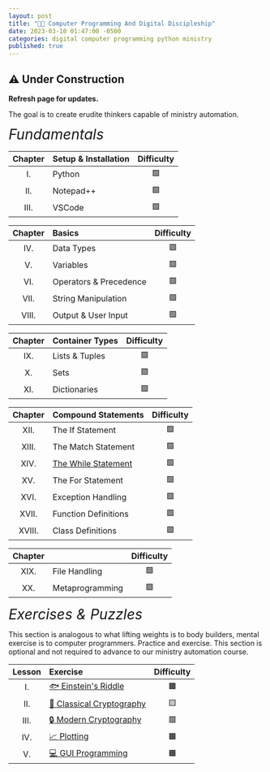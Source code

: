 ```yaml
---
layout: post
title: "👨‍💻 Computer Programming And Digital Discipleship"
date: 2023-03-10 01:47:00 -0500
categories: digital computer programming python ministry
published: true
---
```


<!-- 🕯️ -->

## ⚠️ Under Construction
**Refresh page for updates.**

The goal is to create erudite thinkers capable of ministry automation.

<!-- <span style="font-style:Italic;font-size:2em;">Computer Programming Courses</span> -->

<span style="font-style:Italic;font-size:2em;">Fundamentals</span>

<!-- <span style="font-size:1.4em;">Basics</span> -->

<!-- - I. Setup & Installation
- II. Understanding Data Types And Variables
- III. Operators And Precedence
- IV. String Manipulation
- Container Types
    - V. List, Tuple, & Range
    - VI. Sets - membership testing, removing duplicates, and computing mathematical operations
    - VII. Dictionaries
- VIII. Statements & Control Flow
- IX. 
- X.  -->

<!-- 🧮 -->

<!-- |Chapter|Exercise|Difficulty|
|:-:|:-|:-:|
|I.|⚙️ Setup & Installation|🟩|
|II.|🟰 Data Types & Variables|🟩|
|III.|🔣 Operators And Precedence|🟩|
|IV.|🧶 String Manipulation|🟩|
|V.|🔢 List, Tuple, & Range|🟩|
|VI.|🔱 Sets|🟩|
|VII.|📔 Dictionaries|🟩|
|VIII.|🌊 Statements & Control Flow|🟩|
|IX.|🔁 Iteration|🟩|
|X.|🪀 Function Definitions|🟩|
|XI.|🗜️ Classes & OOP|🟩|
|XII.|💾 File Handling|🟩|
|XIII.|🚫 Exception Handling|🟩| -->

<!-- |Chapter|Exercise|Difficulty|
|:-:|:-|:-:|
|I.|Setup & Installation|🟩|
|II.|Data Types & Variables|🟩|
|III.|Operators And Precedence|🟩|
|IV.|String Manipulation|🟩|
||Output & User Input||
|V.|Lists, Tuples, & Ranges|🟩|
|VI.|Sets|🟩|
|VII.|Dictionaries|🟩|
|VIII.|Conditional Statements|🟩|
|IX.|Iteration (loops)|🟩|
|X.|Function Definitions|🟩|
|XI.|Classes & OOP|🟩|
|XII.|File Handling|🟩|
|XIII.|Exception Handling|🟩|
||Metaprogramming|| -->

|Chapter|Setup & Installation|Difficulty|
|:-:|:-|:-:|
|I.|Python|🟩|
|II.|Notepad++|🟩|
|III.|VSCode|🟩|

|Chapter|Basics|Difficulty|
|:-:|:-|:-:|
|IV.|Data Types|🟩|
|V.|Variables|🟩|
|VI.|Operators & Precedence|🟩|
|VII.|String Manipulation|🟩|
|VIII.|Output & User Input|🟩|

<!-- <span style="font-size:1.4em;">Container Types</span> -->

|Chapter|Container Types|Difficulty|
|:-:|:-|:-:|
|IX.|Lists & Tuples|🟩|
|X.|Sets|🟩|
|XI.|Dictionaries|🟩|

<!-- <span style="font-size:1.4em;">Compound Statements</span> -->

|Chapter|Compound Statements|Difficulty|
|:-:|:-|:-:|
|XII.|The If Statement|🟩|
|XIII.|The Match Statement|🟩|
|XIV.|[The While Statement](http://bit.ly/426oyvm)|🟩|
|XV.|The For Statement|🟩|
|XVI.|Exception Handling|🟩|
|XVII.|Function Definitions|🟩|
|XVIII.|Class Definitions|🟩|

<!-- <span style="font-size:1.4em;">???</span> -->

|Chapter||Difficulty|
|:-:|:-|:-:|
|XIX.|File Handling|🟩|
|XX.|Metaprogramming|🟩|

<!-- The control flow of a Python program is regulated by conditional statements, loops, and function calls. -->

<!-- |XIV.||🟩|
|XV.||🟩| -->

<!-- **Sets** - Membership testing, removing duplicates, and computing mathematical operations -->

<span style="font-style:Italic;font-size:2em;">Exercises & Puzzles</span>

This section is analogous to what lifting weights is to body builders, mental exercise is to computer programmers. Practice and exercise. This section is optional and not required to advance to our ministry automation course.

<!-- <span style="font-style:Italic;font-size:1.4em;">Easy</span>
<span style="font-style:Italic;font-size:1.4em;">Intermediate</span> -->

<!-- - I. <span style="color:darkorange;">Einstein's Riddle</span> 🟠
- II. <span style="color:darkgreen;">Classical Cryptography</span> 🟢
- III. <span style="color:darkred;">Modern Cryptography</span> 🔴
- IV. <span style="color:goldenrod;">Plotting</span> 🟡
- V. <span style="color:goldenrod;">GUI Programming</span> 🟡 -->

<!-- - I. Einstein's Riddle 🟠🟧
- II. Classical Cryptography 🟢🟩
- III. Modern Cryptography 🔴🟥
- IV. Plotting 🟡🟨
- V. GUI Programming 🟡🟨 -->

|Lesson|Exercise|Difficulty|
|:-:|:-|:-:|
|I.|[🐟 Einstein's Riddle](https://bit.ly/3J4ZXOP)|🟧|
|II.|[🔑 Classical Cryptography](http://bit.ly/3kZ2D8V)|🟨|
|III.|[🔒 Modern Cryptography](http://bit.ly/3mKveiw)|🟥|
|IV.|[📈 Plotting](http://bit.ly/3mDZtYz)|🟧|
|V.|[💻 GUI Programming](http://bit.ly/3mE14hc)|🟧|

<!-- <span style="font-style:Italic;font-size:1.4em;">Advanced</span> -->


<script>
    var refTagger = {
        settings: {
            bibleVersion: 'ESV'
        }
    }; 

    (function(d, t) {
        var n=d.querySelector('[nonce]');
        refTagger.settings.nonce = n && (n.nonce||n.getAttribute('nonce'));
        var g = d.createElement(t), s = d.getElementsByTagName(t)[0];
        g.src = 'https://api.reftagger.com/v2/RefTagger.js';
        g.nonce = refTagger.settings.nonce;
        s.parentNode.insertBefore(g, s);
    }(document, 'script'));
</script>